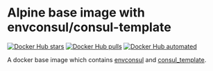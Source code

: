 # Alpine base image with envconsul/consul-template

[![Docker Hub stars](https://img.shields.io/docker/stars/moritzheiber/alpine-base.svg)](https://hub.docker.com/r/moritzheiber/alpine-base) [![Docker Hub pulls](https://img.shields.io/docker/pulls/moritzheiber/alpine-base.svg)](https://hub.docker.com/r/moritzheiber/alpine-base) [![Docker Hub automated](https://img.shields.io/docker/automated/moritzheiber/alpine-base.svg)](https://hub.docker.com/r/moritzheiber/alpine-base)

A docker base image which contains [envconsul](https://github.com/hashicorp/envconsul) and [consul\_template](https://github.com/hashicorp/consul-template).
